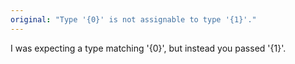 ```yaml
---
original: "Type '{0}' is not assignable to type '{1}'."
---
```


I was expecting a type matching '{0}', but instead you passed '{1}'.
